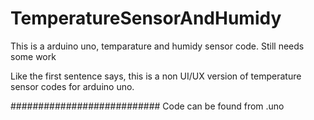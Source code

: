 # TemperatureSensorAndHumidy
This is a arduino uno, temparature and humidy sensor code. Still needs some work

Like the first sentence says, this is a non UI/UX version of temperature sensor codes for arduino uno.

###########################
Code can be found from .uno
